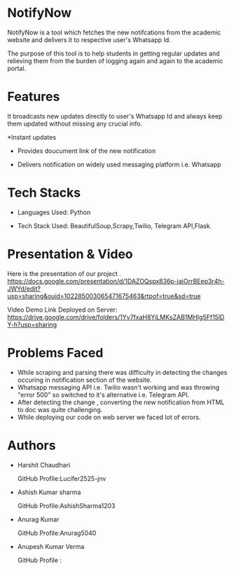 # NotifyNow
NotifyNow is a tool which fetches the new notifcations from the academic website and delivers it to respective user's Whatsapp Id.

The purpose of this tool is to help students in getting regular updates and relieving them from the burden of logging again and again to the academic portal.

# Features
It broadcasts new updates directly to user's Whatsapp Id and always keep them updated without missing any crucial info.

*Instant updates

* Provides doucument link of the new notification

* Delivers notification on widely used messaging platform i.e. Whatsapp

# Tech Stacks
* Languages Used: Python 

* Tech Stack Used: BeautifulSoup,Scrapy,Twilio, Telegram API,Flask.

# Presentation & Video
  Here is the presentation of our project .                 
    https://docs.google.com/presentation/d/1DAZOQspx836p-jajOrrBEep3r4h-JWYd/edit?usp=sharing&ouid=102285003065471675463&rtpof=true&sd=true
  
  Video Demo Link Deployed on Server: https://drive.google.com/drive/folders/1Yv7fxaH8YiLMKsZAB1MHIg5Ff15lDY-h?usp=sharing
# Problems Faced

* While scraping and parsing there was difficulty  in detecting the changes occuring in notification section of the website.
* Whatsapp messaging API i.e. Twilio wasn't working and was throwing "error 500" so switched to it's alternative i.e. Telegram API.
* After detecting the change , converting the new notification from HTML to doc was quite challenging.
* While deploying our code on web server we faced lot of errors.

# Authors

* Harshit Chaudhari

   GitHub Profile:Lucifer2525-jnv

* Ashish Kumar sharma

   GitHub Profile:AshishSharma1203

* Anurag Kumar

   GitHub Profile:Anurag5040

* Anupesh Kumar Verma 

   GitHub Profile :
